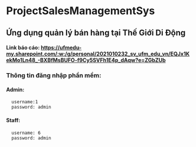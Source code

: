 # ProjectSalesManagementSys
## Ứng dụng quản lý bán hàng tại Thế Giới Di Động
#### Link báo cáo: https://ufmedu-my.sharepoint.com/:w:/g/personal/2021010232_sv_ufm_edu_vn/EQJx1KekMo1Ln48_-BXBfMsBUFO-f9Cy5SVFh1E4p_dAqw?e=ZGbZUb
### Thông tin đăng nhập phần mềm:
####  Admin: 
      username:1 
      password: admin
####  Staff: 
      username: 6 
      password: admin

